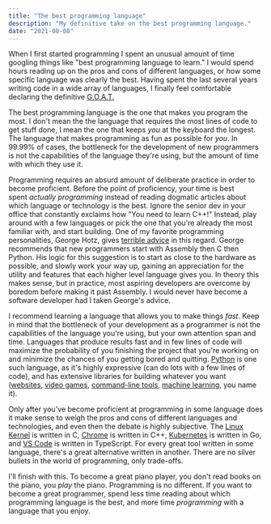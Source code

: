 ```yaml
---
title: "The best programming language"
description: "My definitive take on the best programming language."
date: "2021-08-08"
---
```


When I first started programming I spent an unusual amount of time googling things like "best programming language to learn." I would spend hours reading up on the pros and cons of different languages, or how some specific language was clearly the best. Having spent the last several years writing code in a wide array of languages, I finally feel comfortable declaring the definitive [G.O.A.T.](https://www.dictionary.com/e/slang/g-o-a-t/#:~:text=Not%20many%20people%20can%20claim,musicians%20and%20other%20public%20figures.)

The best programming language is the one that makes you program the most. I don't mean the the language that requires the most lines of code to get stuff done, I mean the one that keeps *you* at the keyboard the longest. The language that makes programming as fun as possible for *you*. In 99.99% of cases, the bottleneck for the development of new programmers is not the capabilities of the language they're using, but the amount of time with which they use it.

Programming requires an absurd amount of deliberate practice in order to become proficient. Before the point of proficiency, your time is best spent *actually programming* instead of reading dogmatic articles about which language or technology is the best. Ignore the senior dev in your office that constantly exclaims how "You need to learn C++!" Instead, play around with a few languages or pick the one that you're already the most familiar with, and start building. One of my favorite programming personalities, George Hotz, gives [terrible advice](https://www.youtube.com/watch?v=XlvfHOrF26M&ab_channel=LexClips) in this regard. George recommends that new programmers start with Assembly then C then Python. His logic for this suggestion is to start as close to the hardware as possible, and slowly work your way up, gaining an appreciation for the utility and features that each higher level language gives you. In theory this makes sense, but in practice, most aspiring developers are overcome by boredom before making it past Assembly. I would never have become a software developer had I taken George's advice.

I recommend learning a language that allows you to make things *fast*. Keep in mind that the bottleneck of your development as a programmer is not the capabilities of the language you're using, but your own attention span and time. Languages that produce results fast and in few lines of code will maximize the probability of you finishing the project that you're working on and minimize the chances of you getting bored and quitting. [Python](https://www.python.org/) is one such language, as it's highly expressive (can do lots with a few lines of code), and has extensive libraries for building whatever you want ([websites](https://www.djangoproject.com/), [video games](https://www.pygame.org/news), [command-line tools](https://github.com/google/python-fire), [machine learning](https://pytorch.org/), you name it).

Only after you've become proficient at programming in some language does it make sense to weigh the pros and cons of different languages and technologies, and even then the debate is highly subjective. The [Linux Kernel](https://github.com/torvalds/linux) is written in C, [Chrome](https://github.com/chromium/chromium) is written in C++, [Kubernetes](https://github.com/kubernetes/kubernetes) is written in Go, and [VS Code](https://github.com/microsoft/vscode) is written in TypeScript. For every great tool written in some language, there's a great alternative written in another. There are no silver bullets in the world of programming, only trade-offs.

I'll finish with this. To become a great piano player, you don't read books on the piano, you *play* the piano. Programming is no different. If you want to become a great programmer, spend less time reading about which programming language is the best, and more time *programming* with a language that you enjoy.
